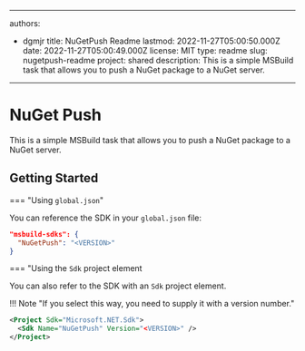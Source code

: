 ---

authors:
- dgmjr
title: NuGetPush Readme
lastmod: 2022-11-27T05:00:50.000Z
date: 2022-11-27T05:00:49.000Z
license: MIT
type: readme
slug: nugetpush-readme
project: shared
description: This is a simple MSBuild task that allows you to push a NuGet package to a NuGet server.
-----------------------------------------------------------------------------------------------------

# NuGet Push

This is a simple MSBuild task that allows you to push a NuGet package to a NuGet server.

## Getting Started

=== "Using `global.json`"

You can reference the SDK in your `global.json` file:

```json
"msbuild-sdks": {
  "NuGetPush": "<VERSION>"
}
```

=== "Using the `Sdk` project element

You can also refer to the SDK with an `Sdk` project element.

!!! Note "If you select this way, you need to supply it with a version number."

```xml
<Project Sdk="Microsoft.NET.Sdk">
  <Sdk Name="NuGetPush" Version="<VERSION>" />
</Project>
```

